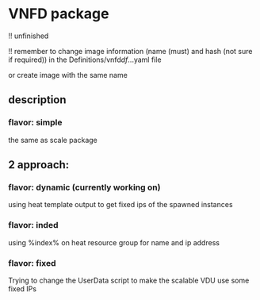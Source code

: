 # VNFD package

!! unfinished

!! remember to change image information (name (must) and hash (not sure if required)) in the Definitions/vnfd*df*...yaml file

or create image with the same name

## description

### flavor: simple

the same as scale package

## 2 approach:

### flavor: dynamic (currently working on)

using heat template output to get fixed ips of the spawned instances

### flavor: inded

using %index% on heat resource group for name and ip address

### flavor: fixed

Trying to change the UserData script to make the scalable VDU use some fixed IPs
